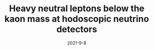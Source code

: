 ---
title: 'Heavy neutral leptons below the kaon mass at hodoscopic neutrino detectors'
pub_number: 14
authors:  Carlos A. Argüelles,  Nicolò Foppiani,  Matheus Hostert
collection: publication
permalink: /publication/2021-9-8-Heavyneutralleptonsbelowthekaonmassathodoscopicneutrinodetectors
date: 2021-9-8
venue: Phys.Rev.D 
paperurl: 'https://arxiv.org/abs/2109.03831'
citation_notitle: 'Carlos A. Argüelles, Nicolò Foppiani, Matheus Hostert, Phys.Rev.D 105 (2022) 9 095006'
citation: 'Heavy neutral leptons below the kaon mass at hodoscopic neutrino detectors, Carlos A. Argüelles, Nicolò Foppiani, Matheus Hostert, Phys.Rev.D 105 (2022) 9 095006'
eprint: '2109.03831'

---